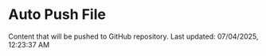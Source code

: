 # Auto Push File

Content that will be pushed to GitHub repository.
Last updated: 07/04/2025, 12:23:37 AM